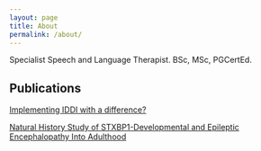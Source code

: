 ```yaml
---
layout: page
title: About
permalink: /about/
---
```


Specialist Speech and Language Therapist. BSc, MSc, PGCertEd.

## Publications

[Implementing IDDI with a difference?](https://www.iddsi.org/getattachment/Framework/Around-the-World/United-Kingdom/10_IDDSI_UK_Festival_Fiona_Gardiner_Caroline_Ogier_Implementing.pdf.aspx)

[Natural History Study of STXBP1-Developmental and Epileptic Encephalopathy Into Adulthood](https://eprints.ncl.ac.uk/file_store/production/282244/482788FA-96CB-4137-929A-F690D6D23D37.pdf)